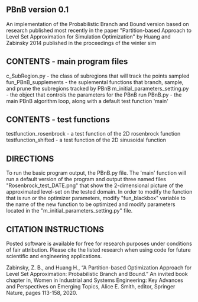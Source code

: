 ## PBnB version 0.1 
An implementation of the Probabilistic Branch and Bound
version based on research published most recently in the paper
"Partition-based Approach to Level Set Approximation for Simulation Optimization" by Huang and Zabinsky 2014
published in the proceedings of the winter sim

## CONTENTS - main program files
c_SubRegion.py - the class of subregions that will track the points sampled
fun_PBnB_supplements - the suplemental functions that branch, sample, and prune the subregions tracked by PBnB
m_initial_parameters_setting.py - the object that controls the parameters for the PBnB run
PBnB.py - the main PBnB algorithm loop, along with a default test function 'main'

## CONTENTS - test functions 
testfunction_rosenbrock - a test function of the 2D rosenbrock function
testfunction_shifted  - a test function of the 2D sinusoidal function

## DIRECTIONS
To run the basic program output, the PBnB.py file. The 'main' function will run a default version of the program and output three named files "Rosenbrock_test_DATE.png" that show the 2-dimensional picture of the approximated level-set on the tested domain. 
In order to modify the function that is run or the optimizer parameters, modify "fun_blackbox" variable to the name of the new function to be optimized and modify parameters located in the "m_initial_parameters_setting.py" file. 

## CITATION INSTRUCTIONS
Posted software is available for free for research purposes under conditions of fair attribution. Please cite the listed research when using code for future scientific and engineering applications.

Zabinsky, Z. B., and Huang H., “A Partition-based Optimization Approach for Level Set Approximation: Probabilistic Branch and Bound.” An invited book chapter in, Women in Industrial and Systems Engineering: Key Advances and Perspectives on Emerging Topics, Alice E. Smith, editor, Springer Nature, pages 113-158, 2020.
